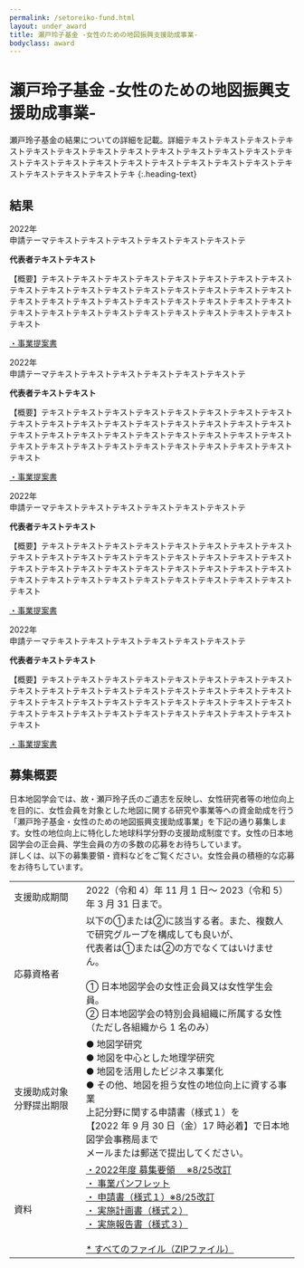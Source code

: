 ```yaml
---
permalink: /setoreiko-fund.html
layout: under_award
title: 瀬戸玲子基金 -女性のための地図振興支援助成事業-
bodyclass: award
---
```


# 瀬戸玲子基金 -女性のための地図振興支援助成事業-
瀬戸玲子基金の結果についての詳細を記載。詳細テキストテキストテキストテキストテキストテキストテキストテキストテキストテキストテキストテキストテキストテキストテキストテキストテキストテキストテキストテキストテキストテキストテキストテキストテキストテキ
{:.heading-text}

<div class="top-section">
  <h2>結果</h2>
  <div class="setoreiko-awards">
    <div class="list-box">
      <div class="list-box-inner">
        <div class="box-sr-title award-a">
          <div>
            <div class="year">2022年</div>
            申請テーマテキストテキストテキストテキストテキストテキストテ
          </div>
        </div>
        <div class="box-sr-text">
          <p><b>代表者テキストテキスト</b></p>
          <p>【概要】テキストテキストテキストテキストテキストテキストテキストテキストテキストテキストテキストテキストテキストテキストテキストテキストテキストテキストテキストテキストテキストテキストテキストテキストテキストテキストテキストテキストテキストテキストテキストテキストテキストテキストテキストテキスト</p>
          <p class="sr-link"><a href="{{ site.baseurl }}/archive/file/setoreiko_fund/setireiko-fund-pamphlet.pdf">・事業提案書<span class="icon-doc"></span></a></p>
        </div>
      </div>
    </div>
    <div class="list-box">
      <div class="list-box-inner">
        <div class="box-sr-title award-b">
          <div>
            <div class="year">2022年</div>
            申請テーマテキストテキストテキストテキストテキストテキストテ
          </div>
        </div>
        <div class="box-sr-text">
          <p><b>代表者テキストテキスト</b></p>
          <p>【概要】テキストテキストテキストテキストテキストテキストテキストテキストテキストテキストテキストテキストテキストテキストテキストテキストテキストテキストテキストテキストテキストテキストテキストテキストテキストテキストテキストテキストテキストテキストテキストテキストテキストテキストテキストテキスト</p>
          <p class="sr-link"><a href="{{ site.baseurl }}/archive/file/setoreiko_fund/setireiko-fund-pamphlet.pdf">・事業提案書<span class="icon-doc"></span></a></p>
        </div>
      </div>
    </div>
    <div class="list-box">
      <div class="list-box-inner">
        <div class="box-sr-title award-c">
          <div>
            <div class="year">2022年</div>
            申請テーマテキストテキストテキストテキストテキストテキストテ
          </div>
        </div>
        <div class="box-sr-text">
          <p><b>代表者テキストテキスト</b></p>
          <p>【概要】テキストテキストテキストテキストテキストテキストテキストテキストテキストテキストテキストテキストテキストテキストテキストテキストテキストテキストテキストテキストテキストテキストテキストテキストテキストテキストテキストテキストテキストテキストテキストテキストテキストテキストテキストテキスト</p>
          <p class="sr-link"><a href="{{ site.baseurl }}/archive/file/setoreiko_fund/setireiko-fund-pamphlet.pdf">・事業提案書<span class="icon-doc"></span></a></p>
        </div>
      </div>
    </div>
    <div class="list-box">
      <div class="list-box-inner">
        <div class="box-sr-title award-d">
          <div>
            <div class="year">2022年</div>
            申請テーマテキストテキストテキストテキストテキストテキストテ
          </div>
        </div>
        <div class="box-sr-text">
          <p><b>代表者テキストテキスト</b></p>
          <p>【概要】テキストテキストテキストテキストテキストテキストテキストテキストテキストテキストテキストテキストテキストテキストテキストテキストテキストテキストテキストテキストテキストテキストテキストテキストテキストテキストテキストテキストテキストテキストテキストテキストテキストテキストテキストテキスト</p>
          <p class="sr-link"><a href="{{ site.baseurl }}/archive/file/setoreiko_fund/setireiko-fund-pamphlet.pdf">・事業提案書<span class="icon-doc"></span></a></p>
        </div>
      </div>
    </div>
  </div>
</div>

<div class="top-section">
  <h2>募集概要</h2>
  <p class="heading-text">日本地図学会では、故・瀬戸玲子氏のご遺志を反映し、女性研究者等の地位向上を目的に、女性会員を対象とした地図に関する研究や事業等への資金助成を行う「瀬戸玲子基金・女性のための地図振興支援助成事業」を下記の通り募集します。女性の地位向上に特化した地球科学分野の支援助成制度です。女性の日本地図学会の正会員、学生会員の方の多数の応募をお待ちしています。<br>詳しくは、以下の募集要領・資料などをご覧ください。女性会員の積極的な応募をお待ちしています。</p>
  <table class="main-table">
    <tr>
      <td>支援助成期間</td>
      <td>2022（令和 4）年 11 月 1 日～ 2023（令和 5）年 3 月 31 日まで。</td>
    </tr>
    <tr>
      <td>応募資格者</td>
      <td>以下の①または②に該当する者。また、複数人で研究グループを構成しても良いが、<br>代表者は①または②の方でなくてはいけません。<br><br>① 日本地図学会の女性正会員又は女性学生会員。<br>② 日本地図学会の特別会員組織に所属する女性（ただし各組織から 1 名のみ）</td>
    </tr>
    <tr>
      <td>支援助成対象分野提出期限</td>
      <td>● 地図学研究<br>● 地図を中心とした地理学研究<br>● 地図を活用したビジネス事業化<br>● その他、地図を担う女性の地位向上に資する事業<br>上記分野に関する申請書（様式１）を<br>【2022 年 9 月 30 日（金）17 時必着】で日本地図学会事務局まで<br>メールまたは郵送で提出してください。</td>
    </tr>
    <tr>
      <td>資料</td>
      <td>
        <a href="{{ site.baseurl }}/archive/file/setoreiko_fund/瀬戸玲子基金支援助成事業公募要領8月25日改訂版 (1).pdf">・2022年度 募集要領 　※8/25改訂<span class="icon-pdf"></span></a><br>
        <a href="{{ site.baseurl }}/archive/file/setoreiko_fund/瀬戸玲子基金パンフ.pdf">・ 事業パンフレット<span class="icon-pdf"></span></a><br>
        <a href="{{ site.baseurl }}/archive/file/setoreiko_fund/瀬戸玲子基金支援助成事業申請書様式１改訂版.doc">・ 申請書（様式１）※8/25改訂<span class="icon-doc"></span></a><br>
        <a href="{{ site.baseurl }}/archive/file/setoreiko_fund/瀬戸玲子基金支援助成事業実施計画書（様式２）.doc">・ 実施計画書（様式２）<span class="icon-doc"></span></a><br>
        <a href="{{ site.baseurl }}/archive/file/setoreiko_fund/瀬戸玲子基金支援助成事業実施報告書（様式３）.doc">・ 実施報告書（様式３）<span class="icon-doc"></span></a><br>
        <br>
        <a href="{{ site.baseurl }}/archive/file/setoreiko_fund/ReikoSetoFundSupportGrantProgram2022.zip">* すべてのファイル（ZIPファイル）</a><br>
      </td>
    </tr>
  </table>
</div>

